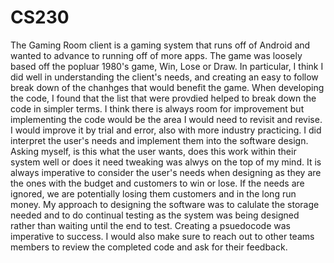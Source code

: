 # CS230


The Gaming Room client is a gaming system that runs off of Android and wanted to advance to running off of more apps. The game was loosely based off the popluar 1980's game, Win, Lose or Draw. In particular, I think I did well in understanding the client's needs, and creating an easy to follow break down of the chanhges that would benefit the game. When developing the code, I found that the list that were provdied helped to break down the code in simpler terms. I think there is always room for improvement but implementing the code would be the area I would need to revisit and revise. I would improve it by trial and error, also with more industry practicing. I did interpret the user's needs and implement them into the software design. Asking myself, is this what the user wants, does this work within their system well or does it need tweaking was alwys on the top of my mind. It is always imperative to consider the user's needs when designing as they are the ones with the budget and customers to win or lose. If the needs are ignored, we are potentially losing them customers and in the long run money. My approach to designing the software was to calulate the storage needed and to do continual testing as the system was being designed rather than waiting until the end to test. Creating a psuedocode was imperative to success. I would also make sure to reach out to other teams members to review the completed code and ask for their feedback. 
